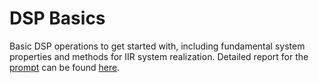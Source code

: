 # DSP Basics
Basic DSP operations to get started with, including fundamental system properties and methods for IIR system realization. Detailed report for the [prompt](https://github.com/mehhdiii/DSP-Basics/blob/main/HW_Prompt.pdf) can be found [here](https://github.com/mehhdiii/DSP-Basics/blob/main/HW_Report.pdf).  
